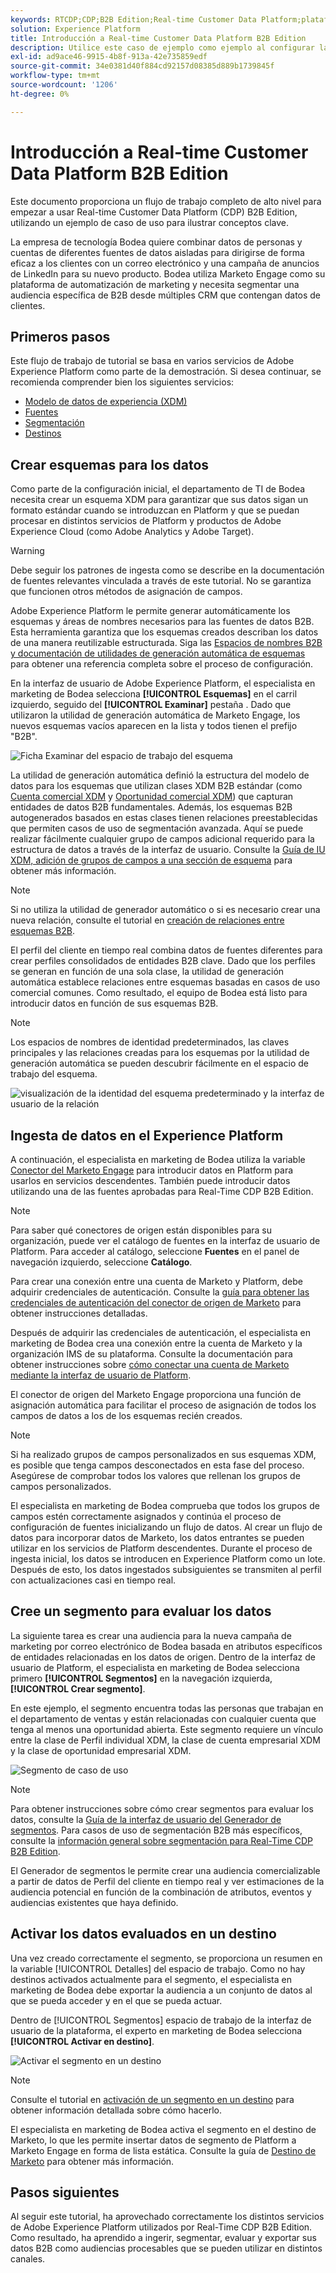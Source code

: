 ```yaml
---
keywords: RTCDP;CDP;B2B Edition;Real-time Customer Data Platform;plataforma de datos de clientes en tiempo real;cdp en tiempo real;b2b;cdp
solution: Experience Platform
title: Introducción a Real-time Customer Data Platform B2B Edition
description: Utilice este caso de ejemplo como ejemplo al configurar la implementación de Adobe Real-time Customer Data Platform B2B Edition.
exl-id: ad9ace46-9915-4b8f-913a-42e735859edf
source-git-commit: 34e0381d40f884cd92157d08385d889b1739845f
workflow-type: tm+mt
source-wordcount: '1206'
ht-degree: 0%

---
```


# Introducción a Real-time Customer Data Platform B2B Edition

Este documento proporciona un flujo de trabajo completo de alto nivel para empezar a usar Real-time Customer Data Platform (CDP) B2B Edition, utilizando un ejemplo de caso de uso para ilustrar conceptos clave.

La empresa de tecnología Bodea quiere combinar datos de personas y cuentas de diferentes fuentes de datos aisladas para dirigirse de forma eficaz a los clientes con un correo electrónico y una campaña de anuncios de LinkedIn para su nuevo producto. Bodea utiliza Marketo Engage como su plataforma de automatización de marketing y necesita segmentar una audiencia específica de B2B desde múltiples CRM que contengan datos de clientes.

## Primeros pasos

Este flujo de trabajo de tutorial se basa en varios servicios de Adobe Experience Platform como parte de la demostración. Si desea continuar, se recomienda comprender bien los siguientes servicios:

- [Modelo de datos de experiencia (XDM)](../xdm/home.md)
- [Fuentes](../sources/home.md)
- [Segmentación](../segmentation/home.md)
- [Destinos](../destinations/home.md)

## Crear esquemas para los datos

Como parte de la configuración inicial, el departamento de TI de Bodea necesita crear un esquema XDM para garantizar que sus datos sigan un formato estándar cuando se introduzcan en Platform y que se puedan procesar en distintos servicios de Platform y productos de Adobe Experience Cloud (como Adobe Analytics y Adobe Target).

>[!WARNING]
>
>Debe seguir los patrones de ingesta como se describe en la documentación de fuentes relevantes vinculada a través de este tutorial. No se garantiza que funcionen otros métodos de asignación de campos.

Adobe Experience Platform le permite generar automáticamente los esquemas y áreas de nombres necesarios para las fuentes de datos B2B. Esta herramienta garantiza que los esquemas creados describan los datos de una manera reutilizable estructurada. Siga las [Espacios de nombres B2B y documentación de utilidades de generación automática de esquemas](../sources/connectors/adobe-applications/marketo/marketo-namespaces.md) para obtener una referencia completa sobre el proceso de configuración.

En la interfaz de usuario de Adobe Experience Platform, el especialista en marketing de Bodea selecciona **[!UICONTROL Esquemas]** en el carril izquierdo, seguido del **[!UICONTROL Examinar]** pestaña . Dado que utilizaron la utilidad de generación automática de Marketo Engage, los nuevos esquemas vacíos aparecen en la lista y todos tienen el prefijo &quot;B2B&quot;.

![Ficha Examinar del espacio de trabajo del esquema](./assets/b2b-tutorial/empty-b2b-schemas.png)

La utilidad de generación automática definió la estructura del modelo de datos para los esquemas que utilizan clases XDM B2B estándar (como [Cuenta comercial XDM](../xdm/classes/b2b/business-account.md) y [Oportunidad comercial XDM](../xdm/classes/b2b/business-opportunity.md)) que capturan entidades de datos B2B fundamentales. Además, los esquemas B2B autogenerados basados en estas clases tienen relaciones preestablecidas que permiten casos de uso de segmentación avanzada. Aquí se puede realizar fácilmente cualquier grupo de campos adicional requerido para la estructura de datos a través de la interfaz de usuario. Consulte la [Guía de IU XDM, adición de grupos de campos a una sección de esquema](../xdm/ui/resources/schemas.md#add-field-groups) para obtener más información.

>[!NOTE]
> 
>Si no utiliza la utilidad de generador automático o si es necesario crear una nueva relación, consulte el tutorial en [creación de relaciones entre esquemas B2B](../xdm/tutorials/relationship-b2b.md).

El perfil del cliente en tiempo real combina datos de fuentes diferentes para crear perfiles consolidados de entidades B2B clave. Dado que los perfiles se generan en función de una sola clase, la utilidad de generación automática establece relaciones entre esquemas basadas en casos de uso comercial comunes. Como resultado, el equipo de Bodea está listo para introducir datos en función de sus esquemas B2B.

>[!NOTE]
> 
>Los espacios de nombres de identidad predeterminados, las claves principales y las relaciones creadas para los esquemas por la utilidad de generación automática se pueden descubrir fácilmente en el espacio de trabajo del esquema.
>
>![visualización de la identidad del esquema predeterminado y la interfaz de usuario de la relación](./assets/b2b-tutorial/schema-identity-relationship.png)

## Ingesta de datos en el Experience Platform

A continuación, el especialista en marketing de Bodea utiliza la variable [Conector del Marketo Engage](../sources/connectors/adobe-applications/marketo/marketo.md) para introducir datos en Platform para usarlos en servicios descendentes. También puede introducir datos utilizando una de las fuentes aprobadas para Real-Time CDP B2B Edition.

>[!NOTE]
> 
>Para saber qué conectores de origen están disponibles para su organización, puede ver el catálogo de fuentes en la interfaz de usuario de Platform. Para acceder al catálogo, seleccione **Fuentes** en el panel de navegación izquierdo, seleccione **Catálogo**.

Para crear una conexión entre una cuenta de Marketo y Platform, debe adquirir credenciales de autenticación. Consulte la [guía para obtener las credenciales de autenticación del conector de origen de Marketo](../sources/connectors/adobe-applications/marketo/marketo-auth.md) para obtener instrucciones detalladas.

Después de adquirir las credenciales de autenticación, el especialista en marketing de Bodea crea una conexión entre la cuenta de Marketo y la organización IMS de su plataforma. Consulte la documentación para obtener instrucciones sobre [cómo conectar una cuenta de Marketo mediante la interfaz de usuario de Platform](../sources/tutorials/ui/create/adobe-applications/marketo.md).

El conector de origen del Marketo Engage proporciona una función de asignación automática para facilitar el proceso de asignación de todos los campos de datos a los de los esquemas recién creados.

>[!NOTE]
> 
>Si ha realizado grupos de campos personalizados en sus esquemas XDM, es posible que tenga campos desconectados en esta fase del proceso. Asegúrese de comprobar todos los valores que rellenan los grupos de campos personalizados.

El especialista en marketing de Bodea comprueba que todos los grupos de campos estén correctamente asignados y continúa el proceso de configuración de fuentes inicializando un flujo de datos. Al crear un flujo de datos para incorporar datos de Marketo, los datos entrantes se pueden utilizar en los servicios de Platform descendentes. Durante el proceso de ingesta inicial, los datos se introducen en Experience Platform como un lote. Después de esto, los datos ingestados subsiguientes se transmiten al perfil con actualizaciones casi en tiempo real.

## Cree un segmento para evaluar los datos

La siguiente tarea es crear una audiencia para la nueva campaña de marketing por correo electrónico de Bodea basada en atributos específicos de entidades relacionadas en los datos de origen. Dentro de la interfaz de usuario de Platform, el especialista en marketing de Bodea selecciona primero **[!UICONTROL Segmentos]** en la navegación izquierda, **[!UICONTROL Crear segmento]**.

En este ejemplo, el segmento encuentra todas las personas que trabajan en el departamento de ventas y están relacionadas con cualquier cuenta que tenga al menos una oportunidad abierta. Este segmento requiere un vínculo entre la clase de Perfil individual XDM, la clase de cuenta empresarial XDM y la clase de oportunidad empresarial XDM.

![Segmento de caso de uso](./assets/b2b-tutorial/use-case-segment.png)

>[!NOTE]
> 
>Para obtener instrucciones sobre cómo crear segmentos para evaluar los datos, consulte la [Guía de la interfaz de usuario del Generador de segmentos](../segmentation/ui/segment-builder.md). Para casos de uso de segmentación B2B más específicos, consulte la [información general sobre segmentación para Real-Time CDP B2B Edition](./segmentation/b2b.md).

El Generador de segmentos le permite crear una audiencia comercializable a partir de datos de Perfil del cliente en tiempo real y ver estimaciones de la audiencia potencial en función de la combinación de atributos, eventos y audiencias existentes que haya definido.

## Activar los datos evaluados en un destino

Una vez creado correctamente el segmento, se proporciona un resumen en la variable [!UICONTROL Detalles] del espacio de trabajo. Como no hay destinos activados actualmente para el segmento, el especialista en marketing de Bodea debe exportar la audiencia a un conjunto de datos al que se pueda acceder y en el que se pueda actuar.

Dentro de [!UICONTROL Segmentos] espacio de trabajo de la interfaz de usuario de la plataforma, el experto en marketing de Bodea selecciona **[!UICONTROL Activar en destino]**.

![Activar el segmento en un destino](./assets/b2b-tutorial/activate-to-destination.png)

>[!NOTE]
> 
>Consulte el tutorial en [activación de un segmento en un destino](https://experienceleague.adobe.com/docs/marketo/using/product-docs/core-marketo-concepts/smart-lists-and-static-lists/static-lists/push-an-adobe-experience-cloud-segment-to-a-marketo-static-list.html) para obtener información detallada sobre cómo hacerlo.

El especialista en marketing de Bodea activa el segmento en el destino de Marketo, lo que les permite insertar datos de segmento de Platform a Marketo Engage en forma de lista estática. Consulte la guía de [Destino de Marketo](https://experienceleague.adobe.com/docs/experience-platform/destinations/catalog/adobe/marketo-engage.html) para obtener más información.

## Pasos siguientes

Al seguir este tutorial, ha aprovechado correctamente los distintos servicios de Adobe Experience Platform utilizados por Real-Time CDP B2B Edition. Como resultado, ha aprendido a ingerir, segmentar, evaluar y exportar sus datos B2B como audiencias procesables que se pueden utilizar en distintos canales.

